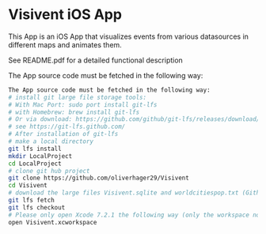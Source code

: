 Visivent iOS App
================

This App is an iOS App that visualizes events from various datasources in different maps and animates them.

See README.pdf for a detailed functional description

The App source code must be fetched in the following way:

```sh
The App source code must be fetched in the following way:
# install git large file storage tools:
# With Mac Port: sudo port install git-lfs
# with Homebrew: brew install git-lfs
# Or via download: https://github.com/github/git-lfs/releases/download/v1.1.1/git-lfs-darwin-amd64-1.1.1.tar.gz
# see https://git-lfs.github.com/
# After installation of git-lfs
# make a local directory
git lfs install
mkdir LocalProject
cd LocalProject
# clone git hub project
git clone https://github.com/oliverhager29/Visivent
cd Visivent
# download the large files Visivent.sqlite and worldcitiespop.txt (Github has a 100MBytes file limit so we have to use Github large file storage)
git lfs fetch
git lfs checkout
# Please only open Xcode 7.2.1 the following way (only the workspace not the project!!!):
open Visivent.xcworkspace
```